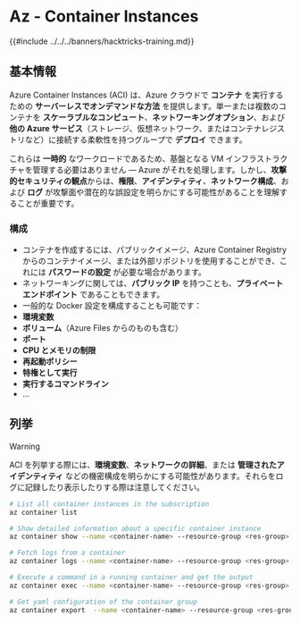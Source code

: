 # Az - Container Instances

{{#include ../../../banners/hacktricks-training.md}}

## 基本情報

Azure Container Instances (ACI) は、Azure クラウドで **コンテナ** を実行するための **サーバーレスでオンデマンドな方法** を提供します。単一または複数のコンテナを **スケーラブルなコンピュート**、**ネットワーキングオプション**、および **他の Azure サービス**（ストレージ、仮想ネットワーク、またはコンテナレジストリなど）に接続する柔軟性を持つグループで **デプロイ** できます。

これらは **一時的** なワークロードであるため、基盤となる VM インフラストラクチャを管理する必要はありません — Azure がそれを処理します。しかし、**攻撃的セキュリティの観点**からは、**権限**、**アイデンティティ**、**ネットワーク構成**、および **ログ** が攻撃面や潜在的な誤設定を明らかにする可能性があることを理解することが重要です。

### 構成

- コンテナを作成するには、パブリックイメージ、Azure Container Registry からのコンテナイメージ、または外部リポジトリを使用することができ、これには **パスワードの設定** が必要な場合があります。
- ネットワーキングに関しては、**パブリック IP** を持つことも、**プライベートエンドポイント** であることもできます。
- 一般的な Docker 設定を構成することも可能です：
- **環境変数**
- **ボリューム**（Azure Files からのものも含む）
- **ポート**
- **CPU とメモリの制限**
- **再起動ポリシー**
- **特権として実行**
- **実行するコマンドライン**
- ...

## 列挙

> [!WARNING]
> ACI を列挙する際には、**環境変数**、**ネットワークの詳細**、または **管理されたアイデンティティ** などの機密構成を明らかにする可能性があります。それらをログに記録したり表示したりする際は注意してください。
```bash
# List all container instances in the subscription
az container list

# Show detailed information about a specific container instance
az container show --name <container-name> --resource-group <res-group>

# Fetch logs from a container
az container logs --name <container-name> --resource-group <res-group>

# Execute a command in a running container and get the output
az container exec --name <container-name> --resource-group <res-group> --exec-command "ls"

# Get yaml configuration of the container group
az container export  --name <container-name> --resource-group <res-group>
```

